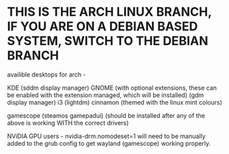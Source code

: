 # THIS IS THE ARCH LINUX BRANCH, IF YOU ARE ON A DEBIAN BASED SYSTEM, SWITCH TO THE DEBIAN BRANCH 

availible desktops for arch -

KDE (sddm display manager)
GNOME (with optional extensions, these can be enabled with the extension managed, which will be installed) (gdm display manager)
i3 (lightdm)
cinnamon (themed with the linux mint colours)

gamescope (steamos gamepadui) (should be installed after any of the above is working WITH the correct drivers)

NViDIA GPU users - nvidia-drm.nomodeset=1 will need to be manually added to the grub config to get wayland (gamescope) working properly.
